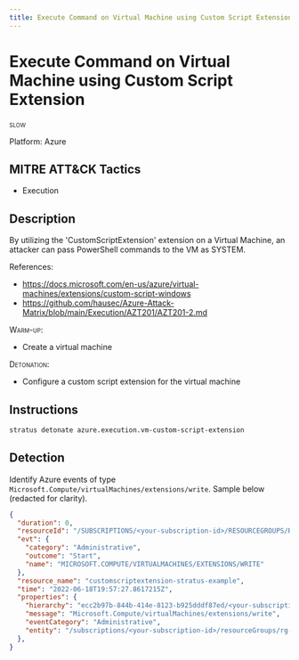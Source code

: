 ```yaml
---
title: Execute Command on Virtual Machine using Custom Script Extension
---
```


# Execute Command on Virtual Machine using Custom Script Extension

 <span class="smallcaps w3-badge w3-orange w3-round w3-text-sand" title="This attack technique might be slow to warm up or detonate">slow</span> 


Platform: Azure

## MITRE ATT&CK Tactics


- Execution

## Description


By utilizing the 'CustomScriptExtension' extension on a Virtual Machine, an attacker can pass PowerShell commands to the VM as SYSTEM.

References:

- https://docs.microsoft.com/en-us/azure/virtual-machines/extensions/custom-script-windows
- https://github.com/hausec/Azure-Attack-Matrix/blob/main/Execution/AZT201/AZT201-2.md

<span style="font-variant: small-caps;">Warm-up</span>: 

- Create a virtual machine

<span style="font-variant: small-caps;">Detonation</span>: 

- Configure a custom script extension for the virtual machine


## Instructions

```bash title="Detonate with Stratus Red Team"
stratus detonate azure.execution.vm-custom-script-extension
```
## Detection


Identify Azure events of type <code>Microsoft.Compute/virtualMachines/extensions/write</code>. Sample below (redacted for clarity).

```json hl_lines="7"
{
  "duration": 0,
  "resourceId": "/SUBSCRIPTIONS/<your-subscription-id>/RESOURCEGROUPS/RG-HAT6H48Q/PROVIDERS/MICROSOFT.COMPUTE/VIRTUALMACHINES/VM-HAT6H48Q/EXTENSIONS/CUSTOMSCRIPTEXTENSION-STRATUS-EXAMPLE",
  "evt": {
    "category": "Administrative",
    "outcome": "Start",
    "name": "MICROSOFT.COMPUTE/VIRTUALMACHINES/EXTENSIONS/WRITE"
  },
  "resource_name": "customscriptextension-stratus-example",
  "time": "2022-06-18T19:57:27.8617215Z",
  "properties": {
    "hierarchy": "ecc2b97b-844b-414e-8123-b925dddf87ed/<your-subscription-id>",
    "message": "Microsoft.Compute/virtualMachines/extensions/write",
    "eventCategory": "Administrative",
    "entity": "/subscriptions/<your-subscription-id>/resourceGroups/rg-hat6h48q/providers/Microsoft.Compute/virtualMachines/vm-hat6h48q/extensions/CustomScriptExtension-Stratus-Example"
  },
}
```


